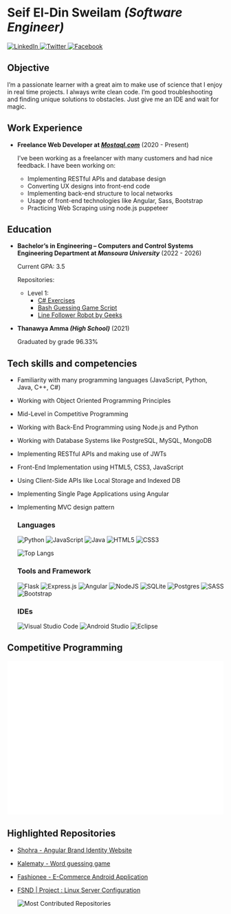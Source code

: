 # Seif El-Din Sweilam _(Software Engineer)_

[![LinkedIn](https://img.shields.io/badge/linkedin-%230077B5.svg?style=for-the-badge&logo=linkedin&logoColor=white)
](https://www.linkedin.com/in/saifsweelam/)
[![Twitter](https://img.shields.io/badge/Twitter-%231DA1F2.svg?style=for-the-badge&logo=Twitter&logoColor=white)
](https://twitter.com/seif_sweilam)
[![Facebook](https://img.shields.io/badge/Facebook-%231877F2.svg?style=for-the-badge&logo=Facebook&logoColor=white)
](https://www.facebook.com/seif.eldinwael.330)

## Objective
I’m a passionate learner with a great aim to make use of science that I enjoy in real time projects. I always write clean code. I’m good troubleshooting and finding unique solutions to obstacles. Just give me an IDE and wait for magic.

## Work Experience
* **Freelance Web Developer at _[Mostaql.com](https://mostaql.com)_** (2020 - Present)

  I’ve been working as a freelancer with many customers and had nice feedback. I have been working on:
  * Implementing RESTful APIs and database design
  * Converting UX designs into front-end code
  * Implementing back-end structure to local networks
  * Usage of front-end technologies like Angular, Sass, Bootstrap
  * Practicing Web Scraping using node.js puppeteer

## Education
* **Bachelor’s in Engineering – Computers and Control Systems Engineering Department at _Mansoura University_** (2022 - 2026)

  Current GPA: 3.5

  Repositories:
  * Level 1:
    * [C# Exercises](https://github.com/saifsweelam/csharp-exercises)
    * [Bash Guessing Game Script](https://github.com/saifsweelam/bash-guessing-game)
    * [Line Follower Robot by Geeks](https://github.com/saifsweelam/geeks-line-follower)

* **Thanawya Amma _(High School)_** (2021)
  
  Graduated by grade 96.33%

## Tech skills and competencies
* Familiarity with many programming languages (JavaScript, Python, Java, C++, C#)
* Working with Object Oriented Programming Principles
* Mid-Level in Competitive Programming
* Working with Back-End Programming using Node.js and Python
* Working with Database Systems like PostgreSQL, MySQL, MongoDB
* Implementing RESTful APIs and making use of JWTs
* Front-End Implementation using HTML5, CSS3, JavaScript
* Using Client-Side APIs like Local Storage and Indexed DB
* Implementing Single Page Applications using Angular
* Implementing MVC design pattern

  ### Languages
  ![Python](https://img.shields.io/badge/python-3670A0?style=for-the-badge&logo=python&logoColor=ffdd54)
  ![JavaScript](https://img.shields.io/badge/javascript-%23323330.svg?style=for-the-badge&logo=javascript&logoColor=%23F7DF1E)
  ![Java](https://img.shields.io/badge/java-%23ED8B00.svg?style=for-the-badge&logo=java&logoColor=white)
  ![HTML5](https://img.shields.io/badge/html5-%23E34F26.svg?style=for-the-badge&logo=html5&logoColor=white)
  ![CSS3](https://img.shields.io/badge/css3-%231572B6.svg?style=for-the-badge&logo=css3&logoColor=white)

  ![Top Langs](https://api.githubtrends.io/user/svg/saifsweelam/langs?theme=dark)

  ### Tools and Framework
  ![Flask](https://img.shields.io/badge/flask-%23000.svg?style=for-the-badge&logo=flask&logoColor=white)
  ![Express.js](https://img.shields.io/badge/express.js-%23404d59.svg?style=for-the-badge&logo=express&logoColor=%2361DAFB)
  ![Angular](https://img.shields.io/badge/angular-%23DD0031.svg?style=for-the-badge&logo=angular&logoColor=white)
  ![NodeJS](https://img.shields.io/badge/node.js-6DA55F?style=for-the-badge&logo=node.js&logoColor=white)
  ![SQLite](https://img.shields.io/badge/sqlite-%2307405e.svg?style=for-the-badge&logo=sqlite&logoColor=white)
  ![Postgres](https://img.shields.io/badge/postgres-%23316192.svg?style=for-the-badge&logo=postgresql&logoColor=white)
  ![SASS](https://img.shields.io/badge/SASS-hotpink.svg?style=for-the-badge&logo=SASS&logoColor=white)
  ![Bootstrap](https://img.shields.io/badge/bootstrap-%23563D7C.svg?style=for-the-badge&logo=bootstrap&logoColor=white)


  ### IDEs
  ![Visual Studio Code](https://img.shields.io/badge/Visual%20Studio%20Code-0078d7.svg?style=for-the-badge&logo=visual-studio-code&logoColor=white)
  ![Android Studio](https://img.shields.io/badge/Android%20Studio-3DDC84.svg?style=for-the-badge&logo=android-studio&logoColor=white)
  ![Eclipse](https://img.shields.io/badge/Eclipse-FE7A16.svg?style=for-the-badge&logo=Eclipse&logoColor=white)

## Competitive Programming
![Codeforces Stats](https://raw.githubusercontent.com/saifsweelam/cf-stats/main/output/light_card.svg#gh-dark-mode-only)

## Highlighted Repositories
* [Shohra - Angular Brand Identity Website](https://github.com/saifsweelam/shohra)
* [Kalematy - Word guessing game](https://github.com/saifsweelam/kalematy)
* [Fashionee - E-Commerce Android Application](https://github.com/saifsweelam/fashionee)
* [FSND | Project : Linux Server Configuration](https://github.com/saifsweelam/linux-server-configuration)

  ![Most Contributed Repositories](https://api.githubtrends.io/user/svg/saifsweelam/repos?time_range=one_year&theme=dark)